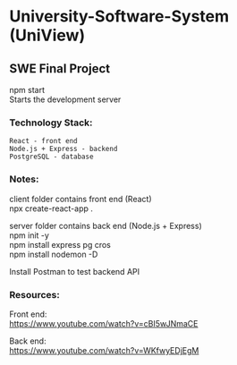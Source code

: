 # University-Software-System (UniView)
## SWE Final Project

npm start  
    Starts the development server


### Technology Stack:  
    React - front end  
    Node.js + Express - backend  
    PostgreSQL - database  

### Notes:  
client folder contains front end (React)  
    npx create-react-app .  

server folder contains back end (Node.js + Express)  
    npm init -y  
    npm install express pg cros  
    npm install nodemon -D  

Install Postman to test backend API  



### Resources:  
Front end:    
    https://www.youtube.com/watch?v=cBI5wJNmaCE  

Back end:    
    https://www.youtube.com/watch?v=WKfwyEDjEgM  

